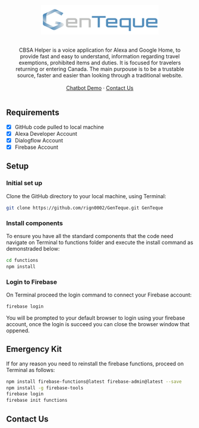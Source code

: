 <!-- PROJECT LOGO -->
<p align="center">
  <a href="">
    <img src="images/Genteque_logo_final.png" alt="Team/Project logo" min-width="80" height="80">
  </a>

  <p align="center" style="padding:1rem;">
    CBSA Helper is a voice application for Alexa and Google Home, to provide fast and easy to understand, information regarding travel exemptions, prohibited items and duties.
    It is focused for travelers returning or entering Canada. The main purpouse is to be a trustable source, faster and easier than looking through a traditional website.
    <br />
    <br />
    <a href="https://bot.dialogflow.com/96a34494-a331-4f68-807a-43f956ea865e" target="_blank">Chatbot Demo</a>
    ·
    <a href="#Contact">Contact Us</a>
  </p>
</p>

## Requirements 
- [x] GitHub code pulled to local machine
- [x] Alexa Developer Account
- [x] Dialogflow Account
- [x] Firebase Account

## Setup 
### Initial set up
Clone the GitHub directory to your local machine, using Terminal:
```sh
git clone https://github.com/rign0002/GenTeque.git GenTeque
```

### Install components
To ensure you have all the standard components that the code need navigate on Terminal to functions folder and execute the install command as demonstraded below:
```sh
cd functions
npm install
```

### Login to Firebase
On Terminal proceed the login command to connect your Firebase account:
```sh
firebase login
```
You will be prompted to your default browser to login using your firebase account, once the login is succeed you can close the browser window that oppened.

## Emergency Kit
If for any reason you need to reinstall the firebase functions, proceed on Terminal as follows:
```sh
npm install firebase-functions@latest firebase-admin@latest --save
npm install -g firebase-tools
firebase login
firebase init functions
```
## Contact Us
<a name="Contact"></a>
